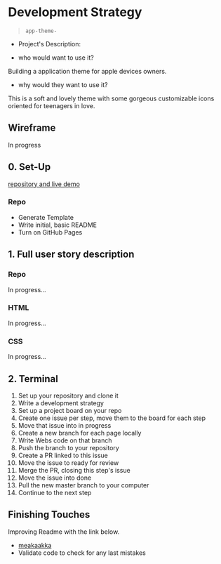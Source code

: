 # Development Strategy

> `app-theme-`

- Project's Description:

- who would want to use it?

Building a application theme for apple devices owners.

- why would they want to use it?

This is a soft and lovely theme with some gorgeous customizable icons oriented for teenagers in love.

## Wireframe

In progress

## 0. Set-Up

[repository and live demo](https://rago89.github.io/app-theme/.)

### Repo

- Generate Template
- Write initial, basic README
- Turn on GitHub Pages

## 1. Full user story description

### Repo

In progress...

### HTML

In progress...

### CSS

In progress...

## 2. Terminal

1. Set up your repository and clone it
2. Write a development strategy
3. Set up a project board on your repo
4. Create one issue per step, move them to the board
   for each step
5. Move that issue into in progress
6. Create a new branch for each page locally
7. Write Webs code on that branch
8. Push the branch to your repository
9. Create a PR linked to this issue
10. Move the issue to ready for review
11. Merge the PR, closing this step's issue
12. Move the issue into done
13. Pull the new master branch to your computer
14. Continue to the next step

## Finishing Touches

Improving Readme with the link below.

- [meakaakka](https://medium.com/@meakaakka/a-beginners-guide-to-writing-a-kickass-readme-7ac01da88ab3)
- Validate code to check for any last mistakes
